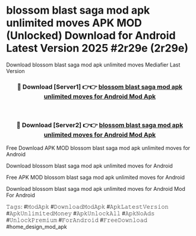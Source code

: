 # blossom blast saga mod apk unlimited moves APK MOD (Unlocked) Download for Android Latest Version 2025 #2r29e (2r29e)
Download blossom blast saga mod apk unlimited moves Mediafier Last Version

<div align="center">
<h3>🔴 Download [Server1] 👉👉 <a href="https://app.mediaupload.pro?title=blossom_blast_saga_mod_apk_unlimited_moves&ref=24F">blossom blast saga mod apk unlimited moves for Android Mod Apk</a></h3><br>

<h3>🔴 Download [Server2] 👉👉 <a href="https://app.mediaupload.pro?title=blossom_blast_saga_mod_apk_unlimited_moves&ref=24F">blossom blast saga mod apk unlimited moves for Android Mod Apk</a></h3>
</div>


Free Download APK MOD blossom blast saga mod apk unlimited moves for Android

Download blossom blast saga mod apk unlimited moves for Android 

Free APK MOD blossom blast saga mod apk unlimited moves for Android 

Download blossom blast saga mod apk unlimited moves for Android Mod For Android

𝚃𝚊𝚐𝚜: #𝙼𝚘𝚍𝙰𝚙𝚔 #𝙳𝚘𝚠𝚗𝚕𝚘𝚊𝚍𝙼𝚘𝚍𝙰𝚙𝚔 #𝙰𝚙𝚔𝙻𝚊𝚝𝚎𝚜𝚝𝚅𝚎𝚛𝚜𝚒𝚘𝚗 #𝙰𝚙𝚔𝚄𝚗𝚕𝚒𝚖𝚒𝚝𝚎𝚍𝙼𝚘𝚗𝚎𝚢 #𝙰𝚙𝚔𝚄𝚗𝚕𝚘𝚌𝚔𝙰𝚕𝚕 #𝙰𝚙𝚔𝙽𝚘𝙰𝚍𝚜 #𝚄𝚗𝚕𝚘𝚌𝚔𝙿𝚛𝚎𝚖𝚒𝚞𝚖 #𝙵𝚘𝚛𝙰𝚗𝚍𝚛𝚘𝚒𝚍 #𝙵𝚛𝚎𝚎𝙳𝚘𝚠𝚗𝚕𝚘𝚊𝚍 #home_design_mod_apk